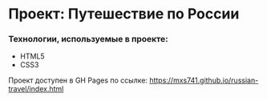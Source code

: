 # Проект: Путешествие по России

### Технологии, используемые в проекте:
* HTML5
* CSS3

Проект доступен в GH Pages по ссылке: https://mxs741.github.io/russian-travel/index.html